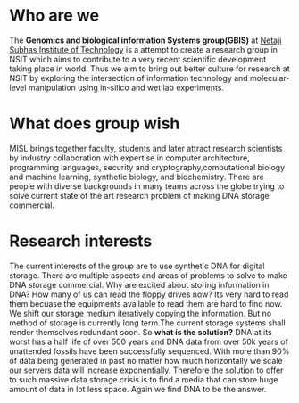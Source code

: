 # Who are we

The **Genomics and biological information Systems group(GBIS)** at [Netaji Subhas Institute of Technology](https://en.wikipedia.org/wiki/Netaji_Subhas_Institute_of_Technology) is a
attempt to create a research group in NSIT which aims to contribute to a very recent scientific development taking place in world.
Thus we aim to bring out better culture for research at NSIT by exploring the intersection of information technology and molecular-level
manipulation using in-silico and wet lab experiments.


# What does group wish

MISL brings together faculty, students and later attract research scientists by industry collaboration 
with expertise in computer architecture, programming languages, security and cryptography,computational biology and machine learning,
synthetic biology, and biochemistry. There are people with diverse backgrounds in many teams 
across the globe trying to solve current state of the art research problem of making DNA storage commercial.

# Research interests

The current interests of the group are to use synthetic DNA for digital storage. There are multiple aspects and areas of 
problems to solve to make DNA storage commercial. Why are excited about storing information in DNA?
How many of us can read the floppy drives now? Its very hard to read them becuase the equipments available to read them are
hard to find now. We shift our storage medium iteratively copying the information. But no method of storage is currently 
long term.The current storage systems shall render themselves redundant soon.
So **what is the solution?**
DNA at its worst has a half life of over 500 years and DNA data from over 50k years of unattended fossils have been successfully
sequenced. 
With more than 90% of data being generated in past no matter how much horizontally we scale our servers data will increase 
exponentially. Therefore the solution to offer to such massive data storage crisis is to find a media that can store huge
amount of data in lot less space. Again we find DNA to be the answer.
